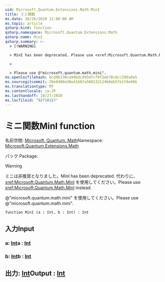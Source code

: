 ```yaml
---
uid: Microsoft.Quantum.Extensions.Math.MinI
title: ミニ関数
ms.date: 10/26/2020 12:00:00 AM
ms.topic: article
qsharp.kind: function
qsharp.namespace: Microsoft.Quantum.Extensions.Math
qsharp.name: MinI
qsharp.summary: >-
  > [!WARNING]

  > MinI has been deprecated. Please use <xref:Microsoft.Quantum.Math.MinI> instead.

  >

  > Please use @"microsoft.quantum.math.mini".
ms.openlocfilehash: bcd9b130ca94bdcd95dfcf9f2eb78cdcc290ada5
ms.sourcegitcommit: 29e0d88a30e4166fa580132124b0eb57e1f0e986
ms.translationtype: MT
ms.contentlocale: ja-JP
ms.lasthandoff: 10/27/2020
ms.locfileid: "92710157"
---
```

# <a name="mini-function"></a><span data-ttu-id="18b74-102">ミニ関数</span><span class="sxs-lookup"><span data-stu-id="18b74-102">MinI function</span></span>

<span data-ttu-id="18b74-103">名前空間: [Microsoft. Quantum. Math](xref:Microsoft.Quantum.Extensions.Math)</span><span class="sxs-lookup"><span data-stu-id="18b74-103">Namespace: [Microsoft.Quantum.Extensions.Math](xref:Microsoft.Quantum.Extensions.Math)</span></span>

<span data-ttu-id="18b74-104">パック [](https://nuget.org/packages/)</span><span class="sxs-lookup"><span data-stu-id="18b74-104">Package: [](https://nuget.org/packages/)</span></span>


> [!WARNING]
> <span data-ttu-id="18b74-105">ミニは非推奨となりました。</span><span class="sxs-lookup"><span data-stu-id="18b74-105">MinI has been deprecated.</span></span> <span data-ttu-id="18b74-106">代わりに、<xref:Microsoft.Quantum.Math.MinI> を使用してください。</span><span class="sxs-lookup"><span data-stu-id="18b74-106">Please use <xref:Microsoft.Quantum.Math.MinI> instead.</span></span>
>
> <span data-ttu-id="18b74-107">@"microsoft.quantum.math.mini" を使用してください。</span><span class="sxs-lookup"><span data-stu-id="18b74-107">Please use @"microsoft.quantum.math.mini".</span></span>



```qsharp
function MinI (a : Int, b : Int) : Int
```


## <a name="input"></a><span data-ttu-id="18b74-108">入力</span><span class="sxs-lookup"><span data-stu-id="18b74-108">Input</span></span>

### <a name="a--int"></a><span data-ttu-id="18b74-109">a: [Int](xref:microsoft.quantum.lang-ref.int)</span><span class="sxs-lookup"><span data-stu-id="18b74-109">a : [Int](xref:microsoft.quantum.lang-ref.int)</span></span>




### <a name="b--int"></a><span data-ttu-id="18b74-110">b: [Int](xref:microsoft.quantum.lang-ref.int)</span><span class="sxs-lookup"><span data-stu-id="18b74-110">b : [Int](xref:microsoft.quantum.lang-ref.int)</span></span>





## <a name="output--int"></a><span data-ttu-id="18b74-111">出力: [Int](xref:microsoft.quantum.lang-ref.int)</span><span class="sxs-lookup"><span data-stu-id="18b74-111">Output : [Int](xref:microsoft.quantum.lang-ref.int)</span></span>

